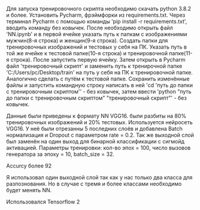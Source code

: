 Для запуска тренировочного скрипта необходимо скачать python 3.8.2 и более.
Установить Pycharm, фрэймфорки из requirements.txt. Через терминал Pycharm
с помощью команды 'pip install -r requirements.txt', вводить команду без ковычек.
После необходимо открыть файл 'NN.ipynb' и в первой ячейке указать путь к папкам с изображениями мужчин(8-я строка)
и женщин(9-я строка). Создать папки для тренировочных изображений и тестовых у себя на ПК. Указать путь в той же ячейке
к тестовой папке(10-я строка) и тренировочной папке(11-я строка). После запустить первую ячейку. Затем
открыть в Pycharm файл 'тренировочный скрипт' и заменить путь к тренирочной папке 'C:/Users/pc/Desktop/train' на путь у себя 
на ПК к тренировочной папке. Аналогично сделать с путём к тестовой папке. Сохранить изменённые файлы и запустить командную строку
написать в ней 'cd 'путь до папки с тренировочным скриптом'' - без ковычек, затем ввести 'python "путь до папки с тренировочным скриптом"
\"тренировочный скрипт"' - без ковычек.

Данные были приведены к формату NN VGG16. были разбиты на 80% тренировочных изображений и 20% тестовых.
Используется нейросеть VGG16. У неё были отрезанны 5 последних слоёв и добавлена Batch нормализация и Dropout
c параметром rate = 0.2. Так же выходной слой был заменён на один выход для бинарной классификации с сигмойд активацией.
Параметры тренировки:
кол-во эпох =  100,
число вызовов генератора за эпоху =  10,
batch_size = 32.

Accurcy более 92

Я использовал один выходной слой так как у нас только два класса для разпознования. Но в случае с тремя и более классами
необходимо будет менять NN.

Использовался Tensorflow 2 